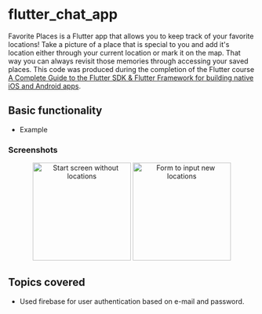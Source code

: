 # flutter_chat_app

Favorite Places is a Flutter app that allows you to keep track of your favorite locations! Take a picture of a place that is special to you and add it's location either through your current location or mark it on the map. That way you can always revisit those memories through accessing your saved places. This code was produced during the completion of the Flutter course [A Complete Guide to the Flutter SDK & Flutter Framework for building native iOS and Android apps](https://www.udemy.com/course/learn-flutter-dart-to-build-ios-android-apps/learn/lecture/37130436#overview).

## Basic functionality
- Example

### Screenshots 
<div align="center">
  <img src="empty_locations.png" alt="Start screen without locations" width="200"/>
  <img src="form_empty.png" alt="Form to input new locations" width="200"/>
</div>

## Topics covered 

- Used firebase for user authentication based on e-mail and password.